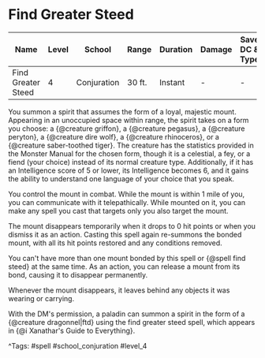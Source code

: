 # Find Greater Steed

| Name | Level | School | Range | Duration | Damage | Save DC & Type |
|------|-------|--------|-------|----------|--------|----------------|
| Find Greater Steed | 4 | Conjuration | 30 ft. | Instant | - | - |

You summon a spirit that assumes the form of a loyal, majestic mount. Appearing in an unoccupied space within range, the spirit takes on a form you choose: a {@creature griffon}, a {@creature pegasus}, a {@creature peryton}, a {@creature dire wolf}, a {@creature rhinoceros}, or a {@creature saber-toothed tiger}. The creature has the statistics provided in the Monster Manual for the chosen form, though it is a celestial, a fey, or a fiend (your choice) instead of its normal creature type. Additionally, if it has an Intelligence score of 5 or lower, its Intelligence becomes 6, and it gains the ability to understand one language of your choice that you speak.

You control the mount in combat. While the mount is within 1 mile of you, you can communicate with it telepathically. While mounted on it, you can make any spell you cast that targets only you also target the mount.

The mount disappears temporarily when it drops to 0 hit points or when you dismiss it as an action. Casting this spell again re-summons the bonded mount, with all its hit points restored and any conditions removed.

You can't have more than one mount bonded by this spell or {@spell find steed} at the same time. As an action, you can release a mount from its bond, causing it to disappear permanently.

Whenever the mount disappears, it leaves behind any objects it was wearing or carrying.

With the DM's permission, a paladin can summon a spirit in the form of a {@creature dragonnel|ftd} using the find greater steed spell, which appears in {@i Xanathar's Guide to Everything}.

^Tags: #spell #school_conjuration #level_4